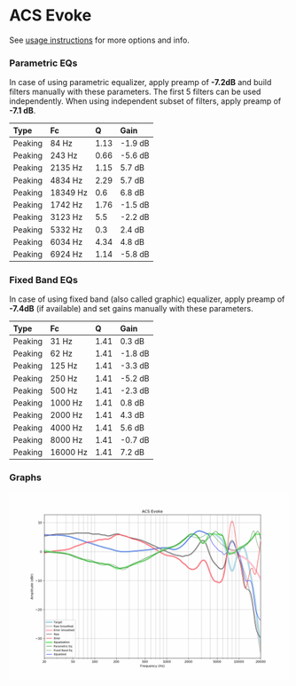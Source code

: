 # ACS Evoke
See [usage instructions](https://github.com/jaakkopasanen/AutoEq#usage) for more options and info.

### Parametric EQs
In case of using parametric equalizer, apply preamp of **-7.2dB** and build filters manually
with these parameters. The first 5 filters can be used independently.
When using independent subset of filters, apply preamp of **-7.1 dB**.

| Type    | Fc       |    Q | Gain    |
|:--------|:---------|:-----|:--------|
| Peaking | 84 Hz    | 1.13 | -1.9 dB |
| Peaking | 243 Hz   | 0.66 | -5.6 dB |
| Peaking | 2135 Hz  | 1.15 | 5.7 dB  |
| Peaking | 4834 Hz  | 2.29 | 5.7 dB  |
| Peaking | 18349 Hz | 0.6  | 6.8 dB  |
| Peaking | 1742 Hz  | 1.76 | -1.5 dB |
| Peaking | 3123 Hz  | 5.5  | -2.2 dB |
| Peaking | 5332 Hz  | 0.3  | 2.4 dB  |
| Peaking | 6034 Hz  | 4.34 | 4.8 dB  |
| Peaking | 6924 Hz  | 1.14 | -5.8 dB |

### Fixed Band EQs
In case of using fixed band (also called graphic) equalizer, apply preamp of **-7.4dB**
(if available) and set gains manually with these parameters.

| Type    | Fc       |    Q | Gain    |
|:--------|:---------|:-----|:--------|
| Peaking | 31 Hz    | 1.41 | 0.3 dB  |
| Peaking | 62 Hz    | 1.41 | -1.8 dB |
| Peaking | 125 Hz   | 1.41 | -3.3 dB |
| Peaking | 250 Hz   | 1.41 | -5.2 dB |
| Peaking | 500 Hz   | 1.41 | -2.3 dB |
| Peaking | 1000 Hz  | 1.41 | 0.8 dB  |
| Peaking | 2000 Hz  | 1.41 | 4.3 dB  |
| Peaking | 4000 Hz  | 1.41 | 5.6 dB  |
| Peaking | 8000 Hz  | 1.41 | -0.7 dB |
| Peaking | 16000 Hz | 1.41 | 7.2 dB  |

### Graphs
![](./ACS%20Evoke.png)